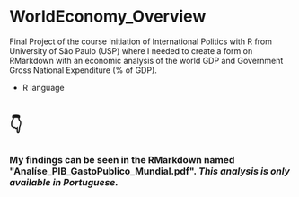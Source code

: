 # WorldEconomy_Overview
Final Project of the course Initiation of International Politics with R from University of São Paulo (USP) where I needed to create a form on RMarkdown with an economic analysis of the world GDP and Government Gross National Expenditure (% of GDP).

- R language

<h1>👇</h1>

<h3>My findings can be seen in the RMarkdown named "Analíse_PIB_GastoPublico_Mundial.pdf". <i>This analysis is only available in Portuguese.</i></h3>
